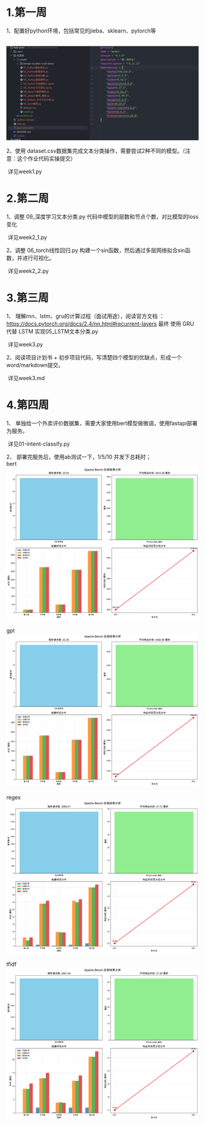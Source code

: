 # 1.第一周

 1、配置好python环境，包括常见的jieba、sklearn、pytorch等

​		![img.png](week1/img.png)

 2、使用 dataset.csv数据集完成文本分类操作，需要尝试2种不同的模型。（注意：这个作业代码实操提交）

​		详见week1.py

# 2.第二周

1、调整 09_深度学习文本分类.py 代码中模型的层数和节点个数，对比模型的loss变化

​		详见week2_1.py

 2、调整 06_torch线性回归.py 构建一个sin函数，然后通过多层网络拟合sin函数，并进行可视化。

​		详见week2_2.py

# 3.第三周
1、 理解rnn、lstm、gru的计算过程（面试用途），阅读官方文档 ：https://docs.pytorch.org/docs/2.4/nn.html#recurrent-layers 
最终 使用 GRU 代替 LSTM 实现05_LSTM文本分类.py

​		详见week3.py

2、阅读项目计划书  + 初步项目代码，写清楚四个模型的优缺点，形成一个word/markdown提交。

​		详见week3.md

# 4.第四周
1、 单独给一个外卖评价数据集，需要大家使用bert模型做微调，使用fastapi部署为服务。

​		详见01-intent-classify.py

2、 部署完服务后，使用ab测试一下，1/5/10 并发下总耗时；
​		
​		bert
​		![ab_results_bert.png](Week4/01-intent-classify/test/ab_results_bert.png)
​		
​		gpt
​		![ab_results_gpt.png](Week4/01-intent-classify/test/ab_results_gpt.png)
​		
​		regex
​		![ab_results_regex.png](Week4/01-intent-classify/test/ab_results_regex.png)
​		
​		tfidf
​		![ab_results_tfidf.png](Week4/01-intent-classify/test/ab_results_tfidf.png)
